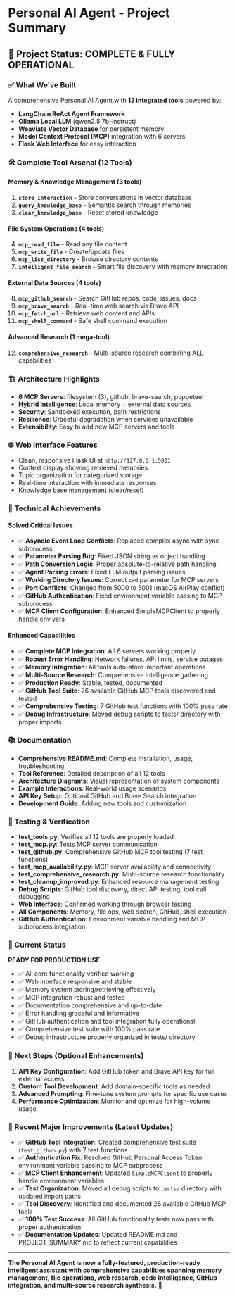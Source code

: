 # Personal AI Agent - Project Summary

## 🎉 Project Status: COMPLETE & FULLY OPERATIONAL

### ✅ What We've Built

A comprehensive Personal AI Agent with **12 integrated tools** powered by:

- **LangChain ReAct Agent Framework**
- **Ollama Local LLM** (qwen2.5:7b-instruct)
- **Weaviate Vector Database** for persistent memory
- **Model Context Protocol (MCP)** integration with 6 servers
- **Flask Web Interface** for easy interaction

### 🛠️ Complete Tool Arsenal (12 Tools)

#### Memory & Knowledge Management (3 tools)

1. **`store_interaction`** - Store conversations in vector database
2. **`query_knowledge_base`** - Semantic search through memories  
3. **`clear_knowledge_base`** - Reset stored knowledge

#### File System Operations (4 tools)

4. **`mcp_read_file`** - Read any file content
5. **`mcp_write_file`** - Create/update files
6. **`mcp_list_directory`** - Browse directory contents
7. **`intelligent_file_search`** - Smart file discovery with memory integration

#### External Data Sources (4 tools)

8. **`mcp_github_search`** - Search GitHub repos, code, issues, docs
9. **`mcp_brave_search`** - Real-time web search via Brave API
10. **`mcp_fetch_url`** - Retrieve web content and APIs
11. **`mcp_shell_command`** - Safe shell command execution

#### Advanced Research (1 mega-tool)

12. **`comprehensive_research`** - Multi-source research combining ALL capabilities

### 🏗️ Architecture Highlights

- **6 MCP Servers**: filesystem (3), github, brave-search, puppeteer
- **Hybrid Intelligence**: Local memory + external data sources
- **Security**: Sandboxed execution, path restrictions
- **Resilience**: Graceful degradation when services unavailable
- **Extensibility**: Easy to add new MCP servers and tools

### 🌐 Web Interface Features

- Clean, responsive Flask UI at `http://127.0.0.1:5001`
- Context display showing retrieved memories
- Topic organization for categorized storage
- Real-time interaction with immediate responses
- Knowledge base management (clear/reset)

### 🚀 Technical Achievements

#### Solved Critical Issues

- ✅ **Asyncio Event Loop Conflicts**: Replaced complex async with sync subprocess
- ✅ **Parameter Parsing Bug**: Fixed JSON string vs object handling
- ✅ **Path Conversion Logic**: Proper absolute-to-relative path handling
- ✅ **Agent Parsing Errors**: Fixed LLM output parsing issues
- ✅ **Working Directory Issues**: Correct `cwd` parameter for MCP servers
- ✅ **Port Conflicts**: Changed from 5000 to 5001 (macOS AirPlay conflict)
- ✅ **GitHub Authentication**: Fixed environment variable passing to MCP subprocess
- ✅ **MCP Client Configuration**: Enhanced SimpleMCPClient to properly handle env vars

#### Enhanced Capabilities

- ✅ **Complete MCP Integration**: All 6 servers working properly
- ✅ **Robust Error Handling**: Network failures, API limits, service outages
- ✅ **Memory Integration**: All tools auto-store important operations
- ✅ **Multi-Source Research**: Comprehensive intelligence gathering
- ✅ **Production Ready**: Stable, tested, documented
- ✅ **GitHub Tool Suite**: 26 available GitHub MCP tools discovered and tested
- ✅ **Comprehensive Testing**: 7 GitHub test functions with 100% pass rate
- ✅ **Debug Infrastructure**: Moved debug scripts to tests/ directory with proper imports

### 📚 Documentation

- **Comprehensive README.md**: Complete installation, usage, troubleshooting
- **Tool Reference**: Detailed description of all 12 tools
- **Architecture Diagrams**: Visual representation of system components
- **Example Interactions**: Real-world usage scenarios
- **API Key Setup**: Optional GitHub and Brave Search integration
- **Development Guide**: Adding new tools and customization

### 🧪 Testing & Verification

- **test_tools.py**: Verifies all 12 tools are properly loaded
- **test_mcp.py**: Tests MCP server communication  
- **test_github.py**: Comprehensive GitHub MCP tool testing (7 test functions)
- **test_mcp_availability.py**: MCP server availability and connectivity
- **test_comprehensive_research.py**: Multi-source research functionality
- **test_cleanup_improved.py**: Enhanced resource management testing
- **Debug Scripts**: GitHub tool discovery, direct API testing, tool call debugging
- **Web Interface**: Confirmed working through browser testing
- **All Components**: Memory, file ops, web search, GitHub, shell execution
- **GitHub Authentication**: Environment variable handling and MCP subprocess integration

### 🔑 Current Status

**READY FOR PRODUCTION USE**

- ✅ All core functionality verified working
- ✅ Web interface responsive and stable  
- ✅ Memory system storing/retrieving effectively
- ✅ MCP integration robust and tested
- ✅ Documentation comprehensive and up-to-date
- ✅ Error handling graceful and informative
- ✅ GitHub authentication and tool integration fully operational
- ✅ Comprehensive test suite with 100% pass rate
- ✅ Debug infrastructure properly organized in tests/ directory

### 🎯 Next Steps (Optional Enhancements)

1. **API Key Configuration**: Add GitHub token and Brave API key for full external access
2. **Custom Tool Development**: Add domain-specific tools as needed
3. **Advanced Prompting**: Fine-tune system prompts for specific use cases
4. **Performance Optimization**: Monitor and optimize for high-volume usage

### 🚀 Recent Major Improvements (Latest Updates)

- ✅ **GitHub Tool Integration**: Created comprehensive test suite (`test_github.py`) with 7 test functions
- ✅ **Authentication Fix**: Resolved GitHub Personal Access Token environment variable passing to MCP subprocess
- ✅ **MCP Client Enhancement**: Updated `SimpleMCPClient` to properly handle environment variables
- ✅ **Test Organization**: Moved all debug scripts to `tests/` directory with updated import paths
- ✅ **Tool Discovery**: Identified and documented 26 available GitHub MCP tools
- ✅ **100% Test Success**: All GitHub functionality tests now pass with proper authentication
- ✅ **Documentation Updates**: Updated README.md and PROJECT_SUMMARY.md to reflect current capabilities

---

**The Personal AI Agent is now a fully-featured, production-ready intelligent assistant with comprehensive capabilities spanning memory management, file operations, web research, code intelligence, GitHub integration, and multi-source research synthesis.** 🎉
